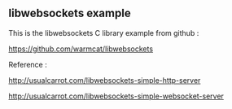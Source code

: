 libwebsockets example
--------------------

This is the libwebsockets C library example from github :

  https://github.com/warmcat/libwebsockets

Reference : 

  http://usualcarrot.com/libwebsockets-simple-http-server

  http://usualcarrot.com/libwebsockets-simple-websocket-server
